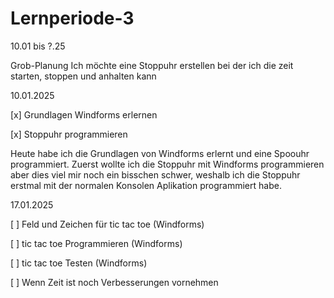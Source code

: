 # Lernperiode-3

10.01 bis ?.25

Grob-Planung
Ich möchte eine Stoppuhr erstellen bei der ich die zeit starten, stoppen und anhalten kann

10.01.2025

[x] Grundlagen Windforms erlernen

[x] Stoppuhr programmieren

Heute habe ich die Grundlagen von Windforms erlernt und eine Spoouhr programmiert. Zuerst wollte ich die Stoppuhr mit Windforms programmieren aber dies viel mir noch ein bisschen schwer, weshalb ich die Stoppuhr erstmal mit der normalen Konsolen Aplikation programmiert habe.


17.01.2025

[  ] Feld und Zeichen für tic tac toe (Windforms)

[  ] tic tac toe Programmieren  (Windforms)

[  ] tic tac toe Testen (Windforms)

[  ] Wenn Zeit ist noch Verbesserungen vornehmen
